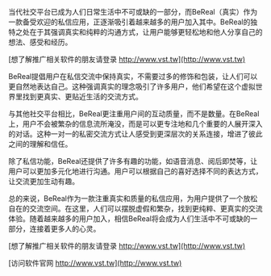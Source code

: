 当代社交平台已成为人们日常生活中不可或缺的一部分，而BeReal（真实）作为一款备受欢迎的私信应用，正逐渐吸引着越来越多的用户加入其中。BeReal的独特之处在于其强调真实和纯粹的沟通方式，让用户能够更轻松地和他人分享自己的想法、感受和经历。

[想了解推广相关软件的朋友请登录 http://www.vst.tw](http://www.vst.tw)

BeReal提倡用户在私信交流中保持真实，不需要过多的修饰和包装，让人们可以更自然地表达自己。这种强调真实的理念吸引了许多用户，他们希望在这个虚拟世界里找到更真实、更贴近生活的交流方式。

与其他社交平台相比，BeReal更注重用户间的互动质量，而不是数量。在BeReal上，用户不会被繁杂的信息流所淹没，而是可以更专注地和几个重要的人展开深入的对话。这种一对一的私密交流方式让人感受到更深层次的关系连接，增进了彼此之间的理解和信任。

除了私信功能，BeReal还提供了许多有趣的功能，如语音消息、阅后即焚等，让用户可以更加多元化地进行沟通。用户可以根据自己的喜好选择不同的表达方式，让交流更加生动有趣。

总的来说，BeReal作为一款注重真实和质量的私信应用，为用户提供了一个放松自在的交流空间。在这里，人们可以摆脱虚假和繁杂，找到更纯粹、更真实的交流体验。随着越来越多的用户加入，相信BeReal将会成为人们生活中不可或缺的一部分，连接着更多人的心灵。

[想了解推广相关软件的朋友请登录 http://www.vst.tw](http://www.vst.tw)


[访问软件官网 http://www.vst.tw](http://www.vst.tw)
